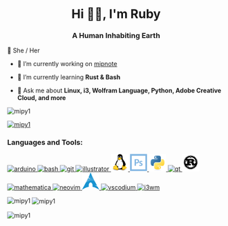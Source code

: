 <h1 align="center">Hi 🙋‍♀️, I'm Ruby</h1>
<h3 align="center">A Human Inhabiting Earth</h3>
🌈 She / Her



- 🔭 I’m currently working on [mipnote](https://github.com/mipy1/mipnote)

- 🌱 I’m currently learning **Rust & Bash**

- 💬 Ask me about **Linux, i3, Wolfram Language, Python, Adobe Creative Cloud, and more**

<p align="left"> <img src="https://komarev.com/ghpvc/?username=mipy1&label=Profile%20views&color=0e75b6&style=flat" alt="mipy1" /> </p>
<p align="left"> <a href="https://github.com/ryo-ma/github-profile-trophy"><img src="https://github-profile-trophy.vercel.app/?username=mipy1" alt="mipy1" /></a> </p>


<h3 align="left">Languages and Tools:</h3>
<p align="left"> <a href="https://www.arduino.cc/" target="_blank"> <img src="https://cdn.worldvectorlogo.com/logos/arduino-1.svg" alt="arduino" width="40" height="40"/> </a> <a href="https://www.gnu.org/software/bash/" target="_blank"> <img src="https://www.vectorlogo.zone/logos/gnu_bash/gnu_bash-icon.svg" alt="bash" width="40" height="40"/> </a> <a href="https://git-scm.com/" target="_blank"> <img src="https://www.vectorlogo.zone/logos/git-scm/git-scm-icon.svg" alt="git" width="40" height="40"/> </a> <a href="https://www.adobe.com/in/products/illustrator.html" target="_blank"> <img src="https://www.vectorlogo.zone/logos/adobe_illustrator/adobe_illustrator-icon.svg" alt="illustrator" width="40" height="40"/> </a> <a href="https://www.linux.org/" target="_blank"> <img src="https://raw.githubusercontent.com/devicons/devicon/master/icons/linux/linux-original.svg" alt="linux" width="40" height="40"/> </a> <a href="https://www.photoshop.com/en" target="_blank"> <img src="https://raw.githubusercontent.com/devicons/devicon/master/icons/photoshop/photoshop-line.svg" alt="photoshop" width="40" height="40"/> </a> <a href="https://www.python.org" target="_blank"> <img src="https://raw.githubusercontent.com/devicons/devicon/master/icons/python/python-original.svg" alt="python" width="40" height="40"/> </a> <a href="https://www.qt.io/" target="_blank"> <img src="https://upload.wikimedia.org/wikipedia/commons/0/0b/Qt_logo_2016.svg" alt="qt" width="40" height="40"/> </a> <a href="https://www.rust-lang.org" target="_blank"> <img src="https://raw.githubusercontent.com/devicons/devicon/master/icons/rust/rust-plain.svg" alt="rust" width="40" height="40"/> </a> <a href="https://www.wolfram.com/mathematica/" target="_blank"> <img src="https://content.wolfram.com/uploads/sites/10/2019/04/Thumb_Mathematica12.png" alt="mathematica" width="65" height="40"/> </a> <a href="https://neovim.github.io" target="_blank"> <img src="https://raw.githubusercontent.com/neovim/neovim.github.io/master/logos/neovim-logo-300x87.png" alt="neovim" width="130" height="40"/> </a> <a href="https://archlinux.org/" target="_blank"> <img src="https://raw.githubusercontent.com/JotaRandom/archlinux-artwork/a9029989166ef42e10251f9d0f0fd09e60be2f31/icons/archlinux-icon-crystal-128.svg" alt="archlinux" width="40" height="40"/> </a> <a href="https://vscodium.com/" target="_blank"> <img src="https://raw.githubusercontent.com/VSCodium/vscodium.github.io/master/img/code.png" alt="vscodium" width="40" height="40"/> </a> <a href="https://i3wm.org" target="_blank"> <img src="https://i3wm.org/img/logo.svg" alt="i3wm" width="130" height="40"/> </a> </p>



<p><img align="left" src="https://github-readme-stats.vercel.app/api/top-langs?username=mipy1&show_icons=true&locale=en&layout=compact" alt="mipy1" /></p>

<p>&nbsp;<img align="center" src="https://github-readme-stats.vercel.app/api?username=mipy1&show_icons=true&locale=en" alt="mipy1" /></p>

<p><img align="center" src="https://github-readme-streak-stats.herokuapp.com/?user=mipy1&" alt="mipy1" /></p>
